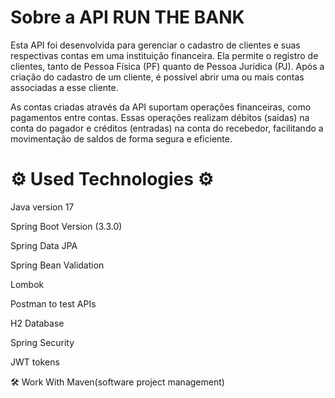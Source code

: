 # Sobre a API RUN THE BANK

Esta API foi desenvolvida para gerenciar o cadastro de clientes e suas respectivas contas em uma instituição financeira. Ela permite o registro de clientes, tanto de Pessoa Física (PF) quanto de Pessoa Jurídica (PJ). Após a criação do cadastro de um cliente, é possível abrir uma ou mais contas associadas a esse cliente.

As contas criadas através da API suportam operações financeiras, como pagamentos entre contas. Essas operações realizam débitos (saídas) na conta do pagador e créditos (entradas) na conta do recebedor, facilitando a movimentação de saldos de forma segura e eficiente.

# ⚙ Used Technologies ⚙
Java version 17

Spring Boot Version (3.3.0)

Spring Data JPA

Spring Bean Validation

Lombok

Postman to test APIs

H2 Database

Spring Security

JWT tokens

🛠 Work With Maven(software project management)


